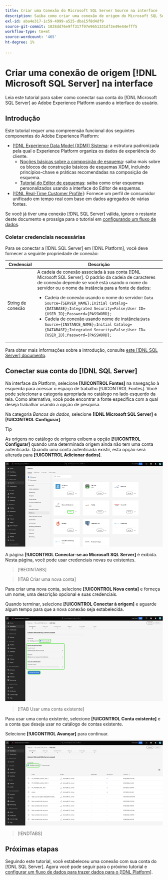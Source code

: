 ```yaml
---
title: Criar uma Conexão do Microsoft SQL Server Source na interface
description: Saiba como criar uma conexão de origem do Microsoft SQL Server usando a interface do usuário do Adobe Experience Platform.
exl-id: aba4e317-1c59-4999-a525-dba15f8d4df9
source-git-commit: 1828dd76e9ff317f97e9651331df3e49e44efff5
workflow-type: tm+mt
source-wordcount: '465'
ht-degree: 1%

---
```


# Criar uma conexão de origem [!DNL Microsoft SQL Server] na interface

Leia este tutorial para saber como conectar sua conta do [!DNL Microsoft SQL Server] ao Adobe Experience Platform usando a interface do usuário.

## Introdução

Este tutorial requer uma compreensão funcional dos seguintes componentes do Adobe Experience Platform:

* [[!DNL Experience Data Model (XDM)] Sistema](../../../../../xdm/home.md): a estrutura padronizada pela qual o Experience Platform organiza os dados de experiência do cliente.
   * [Noções básicas sobre a composição de esquema](../../../../../xdm/schema/composition.md): saiba mais sobre os blocos de construção básicos de esquemas XDM, incluindo princípios-chave e práticas recomendadas na composição de esquema.
   * [Tutorial do Editor de esquemas](../../../../../xdm/tutorials/create-schema-ui.md): saiba como criar esquemas personalizados usando a interface do Editor de esquemas.
* [[!DNL Real-Time Customer Profile]](../../../../../profile/home.md): Fornece um perfil de consumidor unificado em tempo real com base em dados agregados de várias fontes.

Se você já tiver uma conexão [!DNL SQL Server] válida, ignore o restante deste documento e prossiga para o tutorial em [configurando um fluxo de dados](../../dataflow/databases.md).

### Coletar credenciais necessárias

Para se conectar a [!DNL SQL Server] em [!DNL Platform], você deve fornecer a seguinte propriedade de conexão:

| Credencial | Descrição |
| ---------- | ----------- |
| String de conexão | A cadeia de conexão associada à sua conta [!DNL Microsoft SQL Server]. O padrão da cadeia de caracteres de conexão depende se você está usando o nome do servidor ou o nome da instância para a fonte de dados:<ul><li>Cadeia de conexão usando o nome do servidor: `Data Source={SERVER_NAME};Initial Catalog={DATABASE};Integrated Security=False;User ID={USER_ID};Password={PASSWORD};`</li><li>Cadeia de conexão usando nome de instância:`Data Source={INSTANCE_NAME};Initial Catalog={DATABASE};Integrated Security=False;User ID={USER_ID};Password={PASSWORD};` | `Data Source=mssqlserver.database.windows.net;Initial Catalog=mssqlserver_e2e_db;Integrated Security=False;User ID=mssqluser;Password=mssqlpassword` |

Para obter mais informações sobre a introdução, consulte [este [!DNL SQL Server] documento](https://docs.microsoft.com/en-us/dotnet/framework/data/adonet/sql/authentication-in-sql-server).

## Conectar sua conta do [!DNL SQL Server]

Na interface da Platform, selecione **[!UICONTROL Fontes]** na navegação à esquerda para acessar o espaço de trabalho [!UICONTROL Fontes]. Você pode selecionar a categoria apropriada no catálogo no lado esquerdo da tela. Como alternativa, você pode encontrar a fonte específica com a qual deseja trabalhar usando a opção de pesquisa.

Na categoria *Bancos de dados*, selecione **[!DNL Microsoft SQL Server]** e **[!UICONTROL Configurar]**.

>[!TIP]
>
>As origens no catálogo de origens exibem a opção **[!UICONTROL Configurar]** quando uma determinada origem ainda não tem uma conta autenticada. Quando uma conta autenticada existir, esta opção será alterada para **[!UICONTROL Adicionar dados]**.

![O catálogo de origens com a origem do Microsoft SQL Server selecionada.](../../../../images/tutorials/create/microsoft-sql-server/catalog.png)

A página **[!UICONTROL Conectar-se ao Microsoft SQL Server]** é exibida. Nesta página, você pode usar credenciais novas ou existentes.

>[!BEGINTABS]

>[!TAB Criar uma nova conta]

Para criar uma nova conta, selecione **[!UICONTROL Nova conta]** e forneça um nome, uma descrição opcional e suas credenciais.

Quando terminar, selecione **[!UICONTROL Conectar à origem]** e aguarde algum tempo para que a nova conexão seja estabelecida.

![A nova interface de conta com os detalhes de conexão de origem inseridos e realçados.](../../../../images/tutorials/create/microsoft-sql-server/new.png)

>[!TAB Usar uma conta existente]

Para usar uma conta existente, selecione **[!UICONTROL Conta existente]** e a conta que deseja usar no catálogo de contas existente.

Selecione **[!UICONTROL Avançar]** para continuar.

![A interface de conta existente que exibe uma lista de contas existentes.](../../../../images/tutorials/create/microsoft-sql-server/existing.png)

>[!ENDTABS]

## Próximas etapas

Seguindo este tutorial, você estabeleceu uma conexão com sua conta do [!DNL SQL Server]. Agora você pode seguir para o próximo tutorial e [configurar um fluxo de dados para trazer dados para o  [!DNL Platform]](../../dataflow/databases.md).
